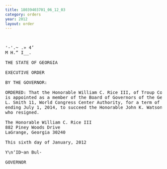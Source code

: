 ```yaml
---
title: 18039403701_06_12_03
category: orders
year: 2012
layout: order
---
```


<pre>    

'-'.~ .» 4’
M H.“ I__.

THE STATE OF GEORGIA

EXECUTIVE ORDER

BY THE GOVERNOR:

ORDERED: That the Honorable William C. Rice III, of Troup County, Georgia,
is appointed as a member of the Board of Governors of the George
L. Smith 11, World Congress Center Authority, for a term of office
ending July 1, 2014, to succeed the Honorable John K. Watson,
who resigned.

The Honorable William C. Rice III
882 Piney Woods Drive
LaGrange, Georgia 30240

This sixth day of January, 2012

Y\n‘ID~an Bul-

GOVERNOR

</pre>
